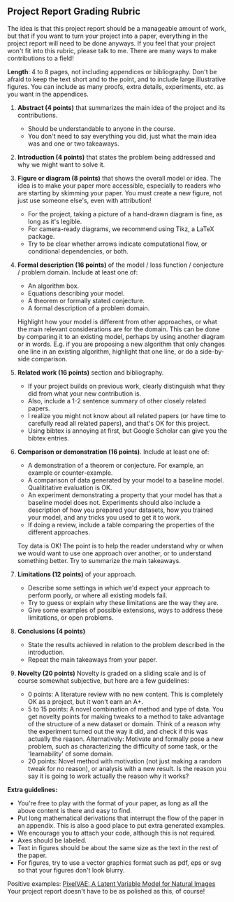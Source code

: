 ## Project Report Grading Rubric

The idea is that this project report should be a manageable amount of work, but that if you want to turn your project into a paper, everything in the project report will need to be done anyways.  If you feel that your project won't fit into this rubric, please talk to me.  There are many ways to make contributions to a field!

**Length**: 4 to 8 pages, not including appendices or bibliography.  Don't be afraid to keep the text short and to the point, and to include large illustrative figures.  You can include as many proofs, extra details, experiments, etc. as you want in the appendices.

1. **Abstract (4 points)** that summarizes the main idea of the project and its contributions.
     - Should be understandable to anyone in the course.
     - You don't need to say everything you did, just what the main idea was and one or two takeaways. 

2. **Introduction (4 points)** that states the problem being addressed and why we might want to solve it. 

3. **Figure or diagram (8 points)** that shows the overall model or idea. The idea is to make your paper more accessible, especially to readers who are starting by skimming your paper.  You must create a new figure, not just use someone else's, even with attribution!

     - For the project, taking a picture of a hand-drawn diagram is fine, as long as it's legible.
     - For camera-ready diagrams, we recommend using Tikz, a LaTeX package.
     - Try to be clear whether arrows indicate computational flow, or conditional dependencies, or both.

4. **Formal description (16 points)** of the model / loss function / conjecture / problem domain.
Include at least one of:
     - An algorithm box.
     - Equations describing your model.
     - A theorem or formally stated conjecture.
     - A formal description of a problem domain.
     
     Highlight how your model is different from other approaches, or what the main relevant considerations are for the domain. This can be done by comparing it to an existing model, perhaps by using another diagram or in words.  E.g. if you are proposing a new algorithm that only changes one line in an existing algorithm, highlight that one line, or do a side-by-side comparison.

5. **Related work (16 points)** section and bibliography.
     - If your project builds on previous work, clearly distinguish what they did from what your new contribution is.
     - Also, include a 1-2 sentence summary of other closely related papers.
     - I realize you might not know about all related papers (or have time to carefully read all related papers), and that's OK for this project.
     - Using bibtex is annoying at first, but Google Scholar can give you the bibtex entries.

6. **Comparison or demonstration (16 points)**. Include at least one of: 
     - A demonstration of a theorem or conjecture. For example, an example or counter-example.
     - A comparison of data generated by your model to a baseline model.  Qualititative evaluation is OK.
     - An experiment demonstrating a property that your model has that a baseline model does not.  Experiments should also include a description of how you prepared your datasets, how you trained your model, and any tricks you used to get it to work.
     - If doing a review, include a table comparing the properties of the different approaches.

     Toy data is OK!  The point is to help the reader understand why or when we would want to use one approach over another, or to understand something better.  Try to summarize the main takeaways.

7. **Limitations (12 points)** of your approach.
	- Describe some settings in which we'd expect your approach to perform poorly, or where all existing models fail.
	- Try to guess or explain why these limitations are the way they are.
	- Give some examples of possible extensions, ways to address these limitations, or open problems.

8. **Conclusions (4 points)**
	- State the results achieved in relation to the problem described in the introduction.
	- Repeat the main takeaways from your paper.
	
9. **Novelty (20 points)** Novelty is graded on a sliding scale and is of course somewhat subjective, but here are a few guidelines:
	- 0 points: A literature review with no new content.  This is completely OK as a project, but it won't earn an A+.
	- 5 to 15 points: A novel combination of method and type of data.  You get novelty points for making tweaks to a method to take advantage of the structure of a new dataset or domain.  Think of a reason why the experiment turned out the way it did, and check if this was actually the reason.  Alternatively: Motivate and formally pose a new problem, such as characterizing the difficulty of some task, or the 'learnability' of some domain.
	- 20 points: Novel method with motivation (not just making a random tweak for no reason), or analysis with a new result.  Is the reason you say it is going to work actually the reason why it works?


**Extra guidelines:**

- You're free to play with the format of your paper, as long as all the above content is there and easy to find.
- Put long mathematical derivations that interrupt the flow of the paper in an appendix.  This is also a good place to put extra generated examples.
- We encourage you to attach your code, although this is not required.
- Axes should be labeled.
- Text in figures should be about the same size as the text in the rest of the paper.
- For figures, try to use a vector graphics format such as pdf, eps or svg so that your figures don't look blurry.

Positive examples:
[PixelVAE: A Latent Variable Model for Natural Images](https://arxiv.org/pdf/1611.05013v1.pdf)
Your project report doesn't have to be as polished as this, of course!

